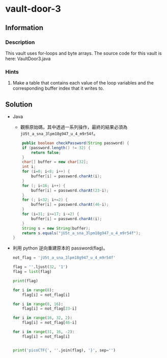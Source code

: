 # vault-door-3

## Information

### Description

This vault uses for-loops and byte arrays. The source code for this vault is here: VaultDoor3.java

### Hints

1. Make a table that contains each value of the loop variables and the corresponding buffer index that it writes to.

## Solution

- Java
    - 觀察原始碼，其中透過一系列操作，最終的結果必須為 `jU5t_a_sna_3lpm18g947_u_4_m9r54f`。
    ```java
        public boolean checkPassword(String password) {
        if (password.length() != 32) {
            return false;
        }
        char[] buffer = new char[32];
        int i;
        for (i=0; i<8; i++) {
            buffer[i] = password.charAt(i);
        }
        for (; i<16; i++) {
            buffer[i] = password.charAt(23-i);
        }
        for (; i<32; i+=2) {
            buffer[i] = password.charAt(46-i);
        }
        for (i=31; i>=17; i-=2) {
            buffer[i] = password.charAt(i);
        }
        String s = new String(buffer);
        return s.equals("jU5t_a_sna_3lpm18g947_u_4_m9r54f");
    }
    ```

- 利用 python 逆向重建原本的 password(flag)。
    ```py
    not_flag = 'jU5t_a_sna_3lpm18g947_u_4_m9r54f'

    flag = ''.ljust(32, '1')
    flag = list(flag)

    print(flag)

    for i in range(8):
        flag[i] = not_flag[i]

    for i in range(8, 16):
        flag[i] = not_flag[23-i]

    for i in range(16, 32, 2):
        flag[i] = not_flag[46-i]

    for i in range(31, 16, -2):
        flag[i] = not_flag[i]


    print('picoCTF{', ''.join(flag), '}', sep='')
    ```
